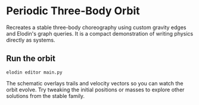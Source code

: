 # Periodic Three-Body Orbit

Recreates a stable three-body choreography using custom gravity edges and Elodin's graph queries. It is a compact demonstration of writing physics directly as systems.

## Run the orbit

```
elodin editor main.py
```

The schematic overlays trails and velocity vectors so you can watch the orbit evolve. Try tweaking the initial positions or masses to explore other solutions from the stable family.
